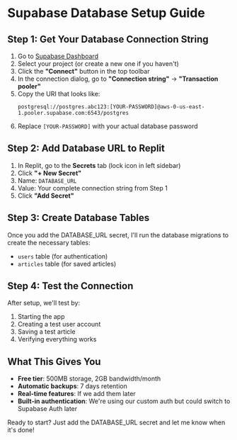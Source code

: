 # Supabase Database Setup Guide

## Step 1: Get Your Database Connection String

1. Go to [Supabase Dashboard](https://supabase.com/dashboard/projects)
2. Select your project (or create a new one if you haven't)
3. Click the **"Connect"** button in the top toolbar
4. In the connection dialog, go to **"Connection string"** → **"Transaction pooler"**
5. Copy the URI that looks like:
   ```
   postgresql://postgres.abc123:[YOUR-PASSWORD]@aws-0-us-east-1.pooler.supabase.com:6543/postgres
   ```
6. Replace `[YOUR-PASSWORD]` with your actual database password

## Step 2: Add Database URL to Replit

1. In Replit, go to the **Secrets** tab (lock icon in left sidebar)
2. Click **"+ New Secret"**
3. Name: `DATABASE_URL`
4. Value: Your complete connection string from Step 1
5. Click **"Add Secret"**

## Step 3: Create Database Tables

Once you add the DATABASE_URL secret, I'll run the database migrations to create the necessary tables:
- `users` table (for authentication)
- `articles` table (for saved articles)

## Step 4: Test the Connection

After setup, we'll test by:
1. Starting the app
2. Creating a test user account
3. Saving a test article
4. Verifying everything works

## What This Gives You

- **Free tier**: 500MB storage, 2GB bandwidth/month
- **Automatic backups**: 7 days retention
- **Real-time features**: If we add them later
- **Built-in authentication**: We're using our custom auth but could switch to Supabase Auth later

Ready to start? Just add the DATABASE_URL secret and let me know when it's done!